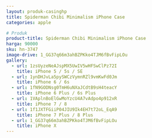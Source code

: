 ```yaml
---
layout: produk-casinghp
title: Spiderman Chibi Minimalism iPhone Case
categories: apple

# Produk
product-title: Spiderman Chibi Minimalism iPhone Case
harga: 90000
sku: hn-3747
image-drive: 1_GG37q66m3ahBZPKko4TJM6fBvFipLOu
gallery:
  - url: 1zsUyzeNeAJspMX5UwIV5wHFSwClPz72I
    title: iPhone 5 / 5s / SE
  - url: 1ynDHJvLa5pySWCzVymnRZl9vmKwFd0Jm
    title: iPhone 6 / 6s
  - url: 1fN9GODNsg0TmH6uNXaJCdtB9sH4teacY
    title: iPhone 6 Plus / 6s Plus
  - url: 1VAplnBoElGwMoYzcU4A7vAdpo4p912xR
    title: iPhone 7 / 8
  - url: 1f1JXTFGiiP04JIU9Ik4EH7t72oL_EqA9
    title: iPhone 7 Plus / 8 Plus
  - url: 1_GG37q66m3ahBZPKko4TJM6fBvFipLOu
    title: iPhone X
---
```


